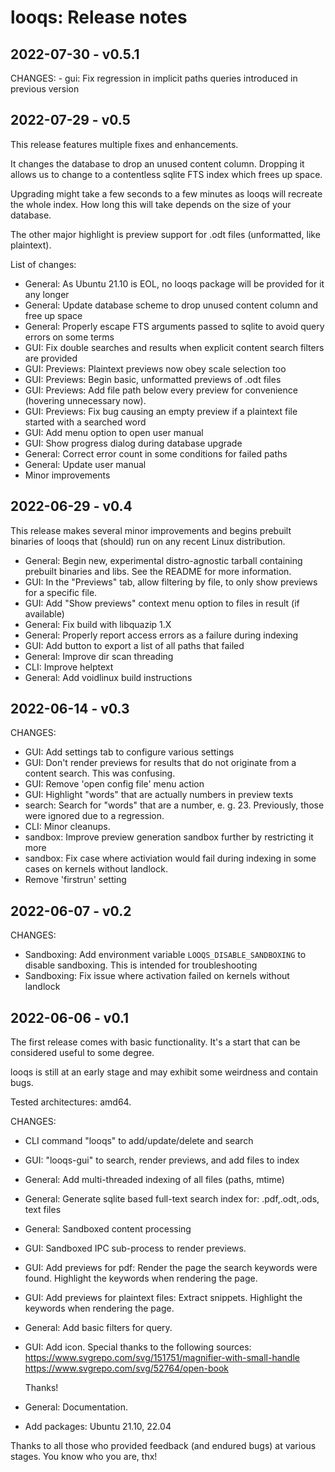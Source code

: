 # looqs: Release notes
## 2022-07-30 - v0.5.1

CHANGES:
	- gui: Fix regression in implicit paths queries introduced in previous version

## 2022-07-29 - v0.5
This release features multiple fixes and enhancements.

It changes the database to drop an unused content column. Dropping it allows us
to change to a contentless sqlite FTS index which frees up space.

Upgrading might take a few seconds to a few minutes as looqs will recreate the whole index.
How long this will take depends on the size of your database.

The other major highlight is preview support for .odt files (unformatted, like plaintext).

List of changes:

 - General: As Ubuntu 21.10 is EOL, no looqs package will be provided for it any longer
 - General: Update database scheme to drop unused content column and free up space
 - General: Properly escape FTS arguments passed to sqlite to avoid query errors on some terms
 - GUI: Fix double searches and results when explicit content search filters are provided
 - GUI: Previews: Plaintext previews now obey scale selection too
 - GUI: Previews: Begin basic, unformatted previews of .odt files
 - GUI: Previews: Add file path below every preview for convenience (hovering unnecessary now).
 - GUI: Previews: Fix bug causing an empty preview if a plaintext file started with a searched word
 - GUI: Add menu option to open user manual
 - GUI: Show progress dialog during database upgrade
 - General: Correct error count in some conditions for failed paths
 - General: Update user manual
 - Minor improvements

## 2022-06-29 - v0.4
This release makes several minor improvements and begins prebuilt binaries of looqs that (should) run
on any recent Linux distribution.

 - General: Begin new, experimental distro-agnostic tarball containing prebuilt binaries and libs. See the README for more information.
 - GUI: In the "Previews" tab, allow filtering by file, to only show previews for a specific file.
 - GUI: Add "Show previews" context menu option to files in result (if available)
 - General: Fix build with libquazip 1.X
 - General: Properly report access errors as a failure during indexing
 - GUI: Add button to export a list of all paths that failed
 - General: Improve dir scan threading
 - CLI: Improve helptext
 - General: Add voidlinux build instructions

## 2022-06-14 - v0.3
CHANGES:
- GUI: Add settings tab to configure various settings
- GUI: Don't render previews for results that do not originate from a content search. This was confusing.
- GUI: Remove 'open config file' menu action
- GUI: Highlight "words" that are actually numbers in preview texts
- search: Search for "words" that are a number, e. g. 23. Previously, those were ignored due to a regression.
- CLI: Minor cleanups.
- sandbox: Improve preview generation sandbox further by restricting it more
- sandbox: Fix case where activiation would fail during indexing in some cases on kernels without landlock.
- Remove 'firstrun' setting


## 2022-06-07 - v0.2
CHANGES:
- Sandboxing: Add environment variable `LOOQS_DISABLE_SANDBOXING` to disable sandboxing. This is intended for troubleshooting
- Sandboxing: Fix issue where activation failed on kernels without landlock

## 2022-06-06 - v0.1
The first release comes with basic functionality. It's a start that can be considered useful to some degree.

looqs is still at an early stage and may exhibit some weirdness and contain bugs.

Tested architectures: amd64.

CHANGES:
- CLI command "looqs" to add/update/delete and search
- GUI: "looqs-gui" to search, render previews, and add files to index
- General: Add multi-threaded indexing of all files (paths, mtime)
- General: Generate sqlite based full-text search index for: .pdf,.odt,.ods, text files
- General: Sandboxed content processing
- GUI: Sandboxed IPC sub-process to render previews.
- GUI: Add previews for pdf: Render the page the search keywords were found. Highlight the keywords when rendering the page.
- GUI: Add previews for plaintext files: Extract snippets. Highlight the keywords when rendering the page.
- General: Add basic filters for query.
- GUI: Add icon. Special thanks to the following sources:
	https://www.svgrepo.com/svg/151751/magnifier-with-small-handle
	https://www.svgrepo.com/svg/52764/open-book

	Thanks!
- General: Documentation.

- Add packages: Ubuntu 21.10, 22.04

Thanks to all those who provided feedback (and endured bugs) at various stages. You know who you are, thx!
